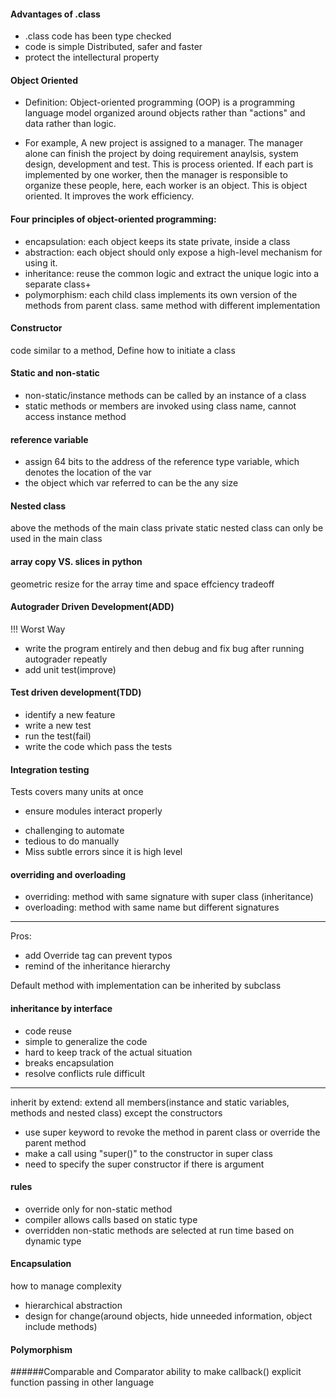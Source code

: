 #### Advantages of .class
+ .class code has been type checked 
+ code is simple Distributed, safer and faster
+ protect the intellectural property

#### Object Oriented 

+ Definition: 
Object-oriented programming (OOP) is a programming language model organized 
around objects rather than "actions" and data rather than logic. 

+ For example, A new project is assigned to a manager. The manager alone can finish the project by 
doing requirement anaylsis, system design, development and test. This is process oriented. 
If each part is implemented by one worker, then the manager is responsible to organize these people,
here, each worker is an object. This is object oriented. It improves the work efficiency.

#### Four principles of object-oriented programming:
+ encapsulation: each object keeps its state private, inside a class
+ abstraction: each object should only expose a high-level mechanism for using it.
+ inheritance: reuse the common logic and extract the unique logic into a separate class+
+ polymorphism: each child class implements its own version of the methods from parent class.
same method with different implementation

#### Constructor 
code similar to a method, Define how to initiate a class

#### Static and non-static
+ non-static/instance methods can be called by an instance of a class
+ static methods or members are invoked using class name, cannot access instance method

#### reference variable
+ assign 64 bits to the address of the reference type variable, which denotes the location of the var
+ the object which var referred to can be the any size

#### Nested class
above the methods of the main class
private static nested class can only be used in the main class

#### array copy VS. slices in python
geometric resize for the array
time and space effciency tradeoff

#### Autograder Driven Development(ADD)
!!! Worst Way 
+ write the program entirely and then debug and 
fix bug after running autograder repeatly
+ add unit test(improve)

#### Test driven development(TDD)
+ identify a new feature
+ write a new test
+ run the test(fail)
+ write the code which pass the tests

#### Integration testing
Tests covers many units at once
- ensure modules interact properly
+ challenging to automate
+ tedious to do manually
+ Miss subtle errors since it is high level


#### overriding and overloading
+ overriding: method with same signature with super class (inheritance)
+ overloading: method with same name but different signatures
--------------------------------------------------
Pros:
- add Override tag can prevent typos
- remind of the inheritance hierarchy

Default method with implementation can be inherited by subclass

#### inheritance by interface
- code reuse
- simple to generalize the code
- hard to keep track of the actual situation
- breaks encapsulation
- resolve conflicts rule difficult

--------------------------------------------------
inherit by extend: extend all members(instance and static variables,
 methods and nested class) except the constructors
+ use super keyword to revoke the method in parent class or override the parent method 
+ make a call using "super()" to the constructor in super class
+ need to specify the super constructor if there is argument

#### rules
- override only for non-static method
- compiler allows calls based on static type
- overridden non-static methods are selected at run time based on dynamic type

#### Encapsulation
how to manage complexity
+ hierarchical abstraction
+ design for change(around objects, hide unneeded information, object include methods)


#### Polymorphism

######Comparable and Comparator
ability to make callback()
explicit function passing in other language
